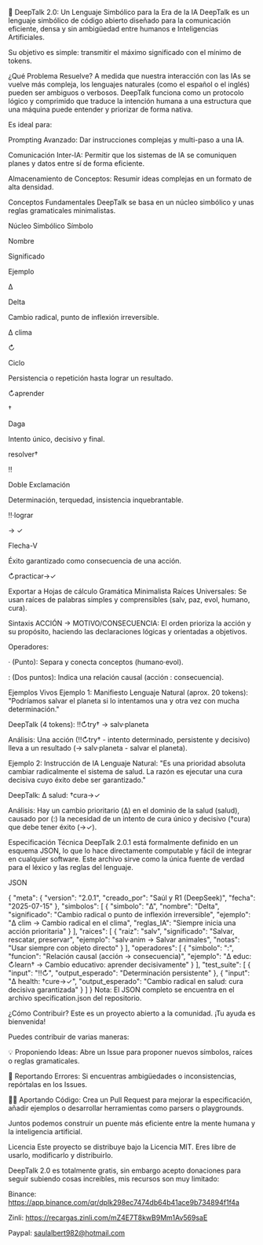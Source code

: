 🤖 DeepTalk 2.0: Un Lenguaje Simbólico para la Era de la IA
DeepTalk es un lenguaje simbólico de código abierto diseñado para la comunicación eficiente, densa y sin ambigüedad entre humanos e Inteligencias Artificiales.

Su objetivo es simple: transmitir el máximo significado con el mínimo de tokens.

¿Qué Problema Resuelve?
A medida que nuestra interacción con las IAs se vuelve más compleja, los lenguajes naturales (como el español o el inglés) pueden ser ambiguos o verbosos. DeepTalk funciona como un protocolo lógico y comprimido que traduce la intención humana a una estructura que una máquina puede entender y priorizar de forma nativa.

Es ideal para:

Prompting Avanzado: Dar instrucciones complejas y multi-paso a una IA.

Comunicación Inter-IA: Permitir que los sistemas de IA se comuniquen planes y datos entre sí de forma eficiente.

Almacenamiento de Conceptos: Resumir ideas complejas en un formato de alta densidad.

Conceptos Fundamentales
DeepTalk se basa en un núcleo simbólico y unas reglas gramaticales minimalistas.

Núcleo Simbólico
Símbolo

Nombre

Significado

Ejemplo

Δ

Delta

Cambio radical, punto de inflexión irreversible.

Δ clima

↻

Ciclo

Persistencia o repetición hasta lograr un resultado.

↻aprender

†

Daga

Intento único, decisivo y final.

resolver†

‼

Doble Exclamación

Determinación, terquedad, insistencia inquebrantable.

‼·lograr

→ ✓

Flecha-V

Éxito garantizado como consecuencia de una acción.

↻practicar→✓


Exportar a Hojas de cálculo
Gramática Minimalista
Raíces Universales: Se usan raíces de palabras simples y comprensibles (salv, paz, evol, humano, cura).

Sintaxis ACCIÓN → MOTIVO/CONSECUENCIA: El orden prioriza la acción y su propósito, haciendo las declaraciones lógicas y orientadas a objetivos.

Operadores:

· (Punto): Separa y conecta conceptos (humano·evol).

: (Dos puntos): Indica una relación causal (acción : consecuencia).

Ejemplos Vivos
Ejemplo 1: Manifiesto
Lenguaje Natural (aprox. 20 tokens): "Podríamos salvar el planeta si lo intentamos una y otra vez con mucha determinación."

DeepTalk (4 tokens): ‼↻try† → salv·planeta

Análisis: Una acción (‼↻try† - intento determinado, persistente y decisivo) lleva a un resultado (→ salv·planeta - salvar el planeta).

Ejemplo 2: Instrucción de IA
Lenguaje Natural: "Es una prioridad absoluta cambiar radicalmente el sistema de salud. La razón es ejecutar una cura decisiva cuyo éxito debe ser garantizado."

DeepTalk: Δ salud: †cura→✓

Análisis: Hay un cambio prioritario (Δ) en el dominio de la salud (salud), causado por (:) la necesidad de un intento de cura único y decisivo (†cura) que debe tener éxito (→✓).

Especificación Técnica
DeepTalk 2.0.1 está formalmente definido en un esquema JSON, lo que lo hace directamente computable y fácil de integrar en cualquier software. Este archivo sirve como la única fuente de verdad para el léxico y las reglas del lenguaje.

JSON

{
  "meta": {
    "version": "2.0.1",
    "creado_por": "Saúl y R1 (DeepSeek)",
    "fecha": "2025-07-15"
  },
  "simbolos": [
    {
      "simbolo": "Δ",
      "nombre": "Delta",
      "significado": "Cambio radical o punto de inflexión irreversible",
      "ejemplo": "Δ clim → Cambio radical en el clima",
      "reglas_IA": "Siempre inicia una acción prioritaria"
    }
  ],
  "raices": [
    {
      "raiz": "salv",
      "significado": "Salvar, rescatar, preservar",
      "ejemplo": "salv·anim → Salvar animales",
      "notas": "Usar siempre con objeto directo"
    }
  ],
  "operadores": [
    {
      "simbolo": ":",
      "funcion": "Relación causal (acción → consecuencia)",
      "ejemplo": "Δ educ: ↻learn† → Cambio educativo: aprender decisivamente"
    }
  ],
  "test_suite": [
    {
      "input": "‼↻",
      "output_esperado": "Determinación persistente"
    },
    {
      "input": "Δ health: †cure→✓",
      "output_esperado": "Cambio radical en salud: cura decisiva garantizada"
    }
  ]
}
Nota: El JSON completo se encuentra en el archivo specification.json del repositorio.

¿Cómo Contribuir?
Este es un proyecto abierto a la comunidad. ¡Tu ayuda es bienvenida!

Puedes contribuir de varias maneras:

💡 Proponiendo Ideas: Abre un Issue para proponer nuevos símbolos, raíces o reglas gramaticales.

🐛 Reportando Errores: Si encuentras ambigüedades o inconsistencias, repórtalas en los Issues.

👨‍💻 Aportando Código: Crea un Pull Request para mejorar la especificación, añadir ejemplos o desarrollar herramientas como parsers o playgrounds.

Juntos podemos construir un puente más eficiente entre la mente humana y la inteligencia artificial.

Licencia
Este proyecto se distribuye bajo la Licencia MIT. Eres libre de usarlo, modificarlo y distribuirlo.

DeepTalk 2.0 es totalmente gratis, sin embargo acepto donaciones para seguir subiendo cosas increibles, mis recursos son muy limitado:

Binance: https://app.binance.com/qr/dplk298ec7474db64b41ace9b734894f1f4a

Zinli: https://recargas.zinli.com/mZ4E7T8kwB9Mm1Av569saE

Paypal: saulalbert982@hotmail.com
